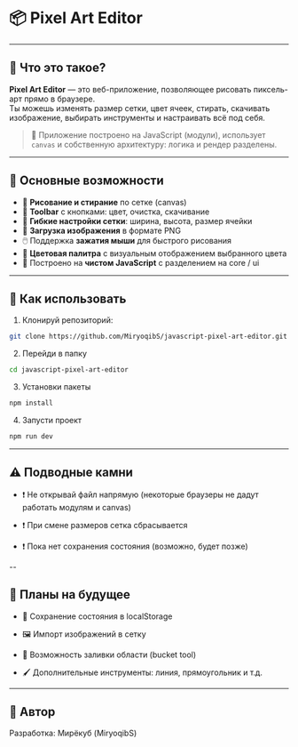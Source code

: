 # 📦 Pixel Art Editor

---

## 🔹 Что это такое?

**Pixel Art Editor** — это веб-приложение, позволяющее рисовать пиксель-арт прямо в браузере.  
Ты можешь изменять размер сетки, цвет ячеек, стирать, скачивать изображение, выбирать инструменты и настраивать всё под себя.

> 📌 Приложение построено на JavaScript (модули), использует `canvas` и собственную архитектуру: логика и рендер разделены.

---

## 🔹 Основные возможности

- 🎨 **Рисование и стирание** по сетке (canvas)
- 🧰 **Toolbar** с кнопками: цвет, очистка, скачивание
- 📐 **Гибкие настройки сетки**: ширина, высота, размер ячейки
- 💾 **Загрузка изображения** в формате PNG
- 🖱️ Поддержка **зажатия мыши** для быстрого рисования
- 🌈 **Цветовая палитра** с визуальным отображением выбранного цвета
- 🔌 Построено на **чистом JavaScript** с разделением на core / ui

---

## 🔹 Как использовать

1. Клонируй репозиторий:

```bash
git clone https://github.com/MiryoqibS/javascript-pixel-art-editor.git
```

2. Перейди в папку

```bash
cd javascript-pixel-art-editor
```

3. Установки пакеты

```bash
npm install
```

4. Запусти проект

```bash
npm run dev
```

---

## ⚠️ Подводные камни

- ❗ Не открывай файл напрямую (некоторые браузеры не дадут работать модулям и canvas)

- ❗ При смене размеров сетка сбрасывается

- ❗ Пока нет сохранения состояния (возможно, будет позже)

--

## 🔹 Планы на будущее

- 💾 Сохранение состояния в localStorage

- 🖼️ Импорт изображений в сетку

- 🧠 Возможность заливки области (bucket tool)

- 🖌️ Дополнительные инструменты: линия, прямоугольник и т.д.

---

## 🔹 Автор

Разработка: Мирёкуб (MiryoqibS)